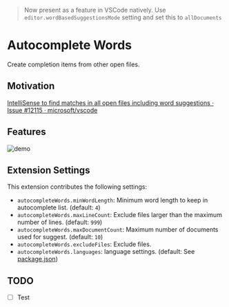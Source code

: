 > Now present as a feature in VSCode natively. Use `editor.wordBasedSuggestionsMode` setting and set this to `allDocuments`

# Autocomplete Words

Create completion items from other open files.

## Motivation

[IntelliSense to find matches in all open files including word suggestions · Issue \#12115 · microsoft/vscode](https://github.com/microsoft/vscode/issues/12115)

## Features

![demo](https://i.gyazo.com/9a8280c0daef08f119d8c05ee18d21ca.gif)

## Extension Settings

This extension contributes the following settings:

- `autocompleteWords.minWordLength`: Minimum word length to keep in autocomplete list. (default: `4`)
- `autocompleteWords.maxLineCount`: Exclude files larger than the maximum number of lines. (default: `999`)
- `autocompleteWords.maxDocumentCount`: Maximum number of documents used for suggest. (default: `10`)
- `autocompleteWords.excludeFiles`: Exclude files.
- `autocompleteWords.languages`: language settings. (default: See [package.json](https://github.com/aki77/vscode-autocomplete-words/blob/master/package.json#L29-L82))

## TODO

- [ ] Test

